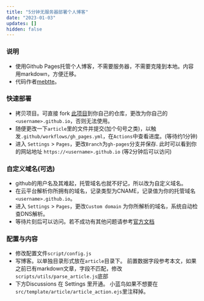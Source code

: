 ```yaml
---
title: "5分钟无服务器部署个人博客"
date: "2023-01-03"
updates: []
hidden: false
---
```


### 说明
- 使用Github Pages托管个人博客，不需要服务器，不需要克隆到本地。内容用markdown，方便迁移。
- 代码作者[mebtte](https://github.com/mebtte/animal-photosynthesis)。


### 快速部署
- 拷贝项目。可直接 fork [此项目](https://github.com/tomatocuke/tomatocuke.github.io)到你自己的仓库，更改为你自己的`<username>.github.io`，否则无法使用。
- 随便更改一下`article`里的文件并提交(加个句号之类)，以触发`.github/workflows/gh_pages.yml`，在`Actions`中查看进度。(等待约1分钟)
- 进入 `Settings` > `Pages`，更改`Branch`为`gh-pages`分支并保存. 此时可以看到你的网站地址 `https://<username>.github.io` (等2分钟后可以访问)

### 自定义域名(可选)
- github的用户名及其难起，托管域名也就不好记，所以改为自定义域名。
- 在云平台解析你所拥有的域名，记录类型为CNAME，记录值为你的托管域名`<username>.github.io`。
- 进入 `Settings` > `Pages`，更改`Custom domain` 为你所解析的域名，系统自动检查DNS解析。
- 等待片刻后可以访问。若不成功有其他问题请参考[官方文档](https://docs.github.com/en/pages/configuring-a-custom-domain-for-your-github-pages-site)

### 配置与内容
- 修改配置文件`script/config.js`
- 写博客。以单独目录形式放在`article`目录下。 前置数据字段参考本文，如果之前已有markdown文章，字段不匹配，修改`scripts/utils/parse_article.js`底部
- 下方Discussions 在 Settings 里开通。 小蓝鸟如果不想要在`src/template/article/article_action.ejs`里注释掉。

